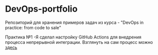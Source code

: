 # DevOps-portfolio
Репозиторий для хранения примеров задач из курса - "DevOps in practice: from code to sale"

Практика №1
-Я сделал настройку GitHub Actions для внедрения процесса непрерывной интеграции. Взглянуть на сам процесс можно [здесь](/simple-redirect/runs/6065890965?check_suite_focus=true)
